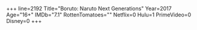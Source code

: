 +++
line=2192
Title="Boruto: Naruto Next Generations"
Year=2017
Age="16+"
IMDb="7.1"
RottenTomatoes=""
Netflix=0
Hulu=1
PrimeVideo=0
Disney=0
+++

